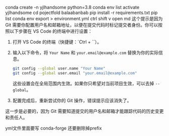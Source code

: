 conda create -n yjlhandsome python=3.8
conda env list
activate yjlhandsome
cd pojectfold balaabanbab
pip install -r requirements.txt
pip list
conda env export > environment.yml
ctrl shift v open md
这个提示是因为 Git 需要你配置用户名和邮箱地址，以便在提交代码时标记提交者身份。你可以按照以下步骤在 VS Code 的终端中进行设置：

1. 打开 VS Code 的终端（快捷键：`Ctrl + ``）。
2. 输入以下命令，将 `Your Name` 和 `your.email@example.com` 替换为你的实际信息。

   ```bash
   git config --global user.name "Your Name"
   git config --global user.email "your.email@example.com"
   ```

   这些设置会在全局范围内生效。如果你只希望对当前项目生效，可以去掉 `--global`。

3. 配置完成后，重新尝试你的 Git 操作，错误提示应该消失了。

这一步是必要的，因为 Git 需要知道提交的用户名和邮箱才能跟踪代码的历史变更和责任人。

yml文件里面要写 conda-forge 还要删除掉prefix